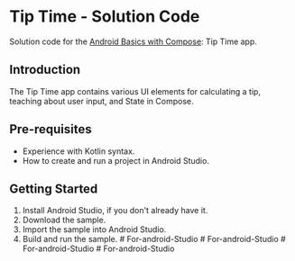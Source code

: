 Tip Time - Solution Code
=================================

Solution code for the [Android Basics with Compose](https://developer.android.com/courses/android-basics-compose/course): Tip Time app.


Introduction
------------
The Tip Time app contains various UI elements for calculating a tip,
teaching about user input, and State in Compose.


Pre-requisites
--------------
* Experience with Kotlin syntax.
* How to create and run a project in Android Studio.


Getting Started
---------------
1. Install Android Studio, if you don't already have it.
2. Download the sample.
3. Import the sample into Android Studio.
4. Build and run the sample.
#   F o r - a n d r o i d - S t u d i o  
 #   F o r - a n d r o i d - S t u d i o  
 #   F o r - a n d r o i d - S t u d i o  
 #   F o r - a n d r o i d - S t u d i o  
 